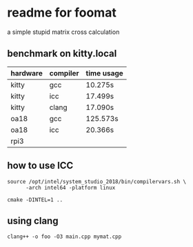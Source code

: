 # readme for foomat

a simple stupid matrix cross calculation

## benchmark on kitty.local


| hardware | compiler | time usage |
|----------|----------|------------|
| kitty    | gcc      | 10.275s    |
| kitty    | icc      | 17.499s    |
| kitty    | clang    | 17.090s    |
| oa18     | gcc      | 125.573s   |
| oa18     | icc      | 20.366s    |
| rpi3     |


## how to use ICC

```
source /opt/intel/system_studio_2018/bin/compilervars.sh \
      -arch intel64 -platform linux
```

```
cmake -DINTEL=1 ..
```

## using clang

```
clang++ -o foo -O3 main.cpp mymat.cpp
```
